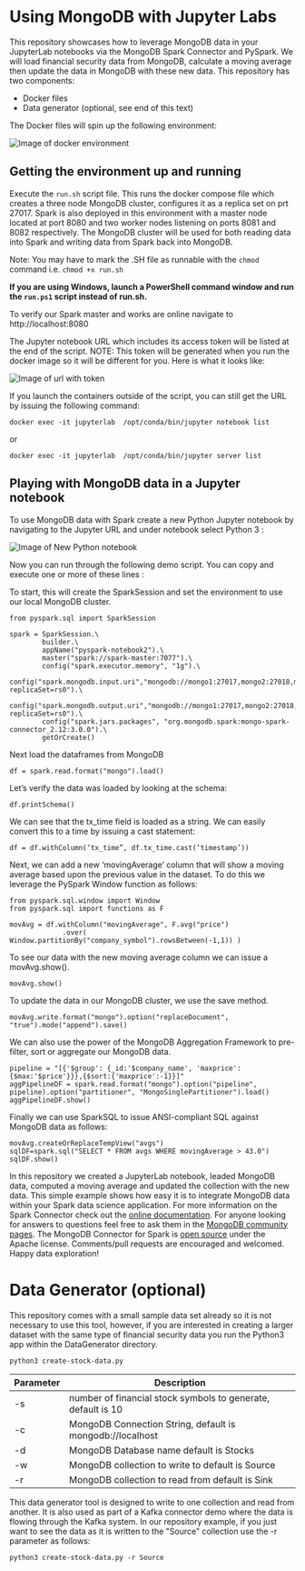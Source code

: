 # Using MongoDB with Jupyter Labs

This repository showcases how to leverage MongoDB data in your JupyterLab notebooks via the MongoDB Spark Connector and PySpark.  We will load financial security data from MongoDB, calculate a moving average then update the data in MongoDB with these new data.  This repository has two components:
- Docker files
- Data generator (optional, see end of this text)

The Docker files will spin up the following environment:

![Image of docker environment](https://github.com/RWaltersMA/mongo-spark-jupyter/blob/master/images/diagram.png)

## Getting the environment up and running

Execute the `run.sh` script file.  This runs the docker compose file which creates a three node MongoDB cluster, configures it as a replica set on prt 27017. Spark is also deployed in this environment with a master node located at port 8080 and two worker nodes listening on ports 8081 and 8082 respectively.  The MongoDB cluster will be used for both reading data into Spark and writing data from Spark back into MongoDB.

Note: You may have to mark the .SH file as runnable with the `chmod` command i.e. `chmod +x run.sh`

**If you are using Windows, launch a PowerShell command window and run the `run.ps1` script instead of run.sh.**

To verify our Spark master and works are online navigate to http://localhost:8080

The Jupyter notebook URL which includes its access token will be listed at the end of the script.  NOTE: This token will be generated when you run the docker image so it will be different for you.  Here is what it looks like:

![Image of url with token](https://github.com/RWaltersMA/mongo-spark-jupyter/blob/master/images/url.png)

If you launch the containers outside of the script, you can still get the URL by issuing the following command:

`docker exec -it jupyterlab  /opt/conda/bin/jupyter notebook list`

or

`docker exec -it jupyterlab  /opt/conda/bin/jupyter server list`


## Playing with MongoDB data in a Jupyter notebook

To use MongoDB data with Spark create a new Python Jupyter notebook by navigating to the Jupyter URL and under notebook select Python 3 :

![Image of New Python notebook](https://github.com/RWaltersMA/mongo-spark-jupyter/blob/master/images/newpythonnotebook.png)

Now you can run through the following demo script.  You can copy and execute one or more of these lines :

To start, this will create the SparkSession and set the environment to use our local MongoDB cluster.

```
from pyspark.sql import SparkSession

spark = SparkSession.\
        builder.\
        appName("pyspark-notebook2").\
        master("spark://spark-master:7077").\
        config("spark.executor.memory", "1g").\
        config("spark.mongodb.input.uri","mongodb://mongo1:27017,mongo2:27018,mongo3:27019/Stocks.Source?replicaSet=rs0").\
        config("spark.mongodb.output.uri","mongodb://mongo1:27017,mongo2:27018,mongo3:27019/Stocks.Source?replicaSet=rs0").\
        config("spark.jars.packages", "org.mongodb.spark:mongo-spark-connector_2.12:3.0.0").\
        getOrCreate()
```
Next load the dataframes from MongoDB
```
df = spark.read.format("mongo").load()
```
Let’s verify the data was loaded by looking at the schema:
```
df.printSchema()
```
We can see that the tx_time field is loaded as a string.  We can easily convert this to a time by issuing a cast statement:

`df = df.withColumn(‘tx_time”, df.tx_time.cast(‘timestamp’))`

Next, we can add a new ‘movingAverage’ column that will show a moving average based upon the previous value in the dataset.  To do this we leverage the PySpark Window function as follows:

```
from pyspark.sql.window import Window
from pyspark.sql import functions as F

movAvg = df.withColumn("movingAverage", F.avg("price")
             .over( Window.partitionBy("company_symbol").rowsBetween(-1,1)) )
```
To see our data with the new moving average column we can issue a 
movAvg.show().

`movAvg.show()`

To update the data in our MongoDB cluster, we  use the save method.

`movAvg.write.format("mongo").option("replaceDocument", "true").mode("append").save()`

We can also use the power of the MongoDB Aggregation Framework to pre-filter, sort or aggregate our MongoDB data.

```
pipeline = "[{'$group': {_id:'$company_name', 'maxprice': {$max:'$price'}}},{$sort:{'maxprice':-1}}]"
aggPipelineDF = spark.read.format("mongo").option("pipeline", pipeline).option("partitioner", "MongoSinglePartitioner").load()
aggPipelineDF.show()
```

Finally we can use SparkSQL to issue ANSI-compliant SQL against MongoDB data as follows:

```
movAvg.createOrReplaceTempView("avgs")
sqlDF=spark.sql("SELECT * FROM avgs WHERE movingAverage > 43.0")
sqlDF.show()
```

In this repository we created a JupyterLab notebook, leaded MongoDB data, computed a moving average and updated the collection with the new data.  This simple example shows how easy it is to integrate MongoDB data within your Spark data science application.  For more information on the Spark Connector check out the [online documentation](https://docs.mongodb.com/spark-connector/master/).  For anyone looking for answers to questions feel free to ask them in the [MongoDB community pages](https://developer.mongodb.com/community/forums/c/connectors-integrations/48).  The MongoDB Connector for Spark is [open source](https://github.com/mongodb/mongo-spark) under the Apache license.  Comments/pull requests are encouraged and welcomed.  Happy data exploration!


# Data Generator (optional)

This repository comes with a small sample data set already so it is not necessary to use this tool, however, if you are interested in creating a larger dataset with the same type of financial security data you run the Python3 app within the DataGenerator directory.

`python3 create-stock-data.py`

Parameter | Description
--------- | ------------
-s | number of financial stock symbols to generate, default is 10
-c | MongoDB Connection String, default is mongodb://localhost
-d | MongoDB Database name default is Stocks
-w | MongoDB collection to write to default is Source
-r | MongoDB collection to read from default is Sink

This data generator tool is designed to write to one collection and read from another.  It is also used as part of a Kafka connector demo where the data is flowing through the Kafka system.  In our repository example, if you just want to see the data as it is written to the "Source" collection use the -r parameter as follows:

`python3 create-stock-data.py -r Source`

